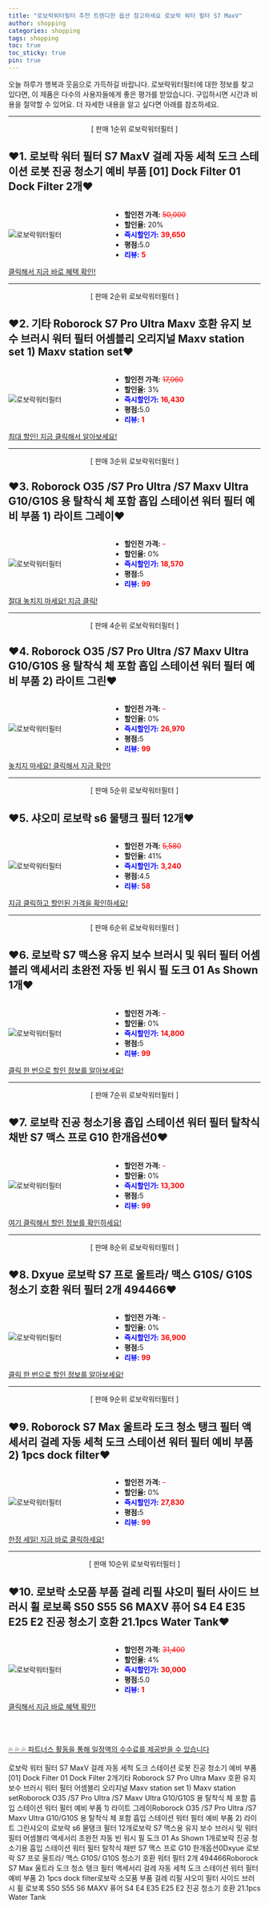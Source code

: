 ```yaml
---
title: "로보락워터필터 추천 트렌디한 옵션 참고하세요 로보락 워터 필터 S7 MaxV"
author: shopping
categories: shopping
tags: shopping
toc: true
toc_sticky: true
pin: true
---
```

오늘 하루가 행복과 웃음으로 가득하길 바랍니다. 로보락워터필터에 대한 정보를 찾고 있다면, 이 제품은 다수의 사용자들에게 좋은 평가를 받았습니다. 구입하시면 시간과 비용을 절약할 수 있어요. 더 자세한 내용을 알고 싶다면 아래를 참조하세요.

---
<p class="toplist" style="margin: 0 auto; display: block; width: fit-content;">[ 판매 1순위 로보락워터필터 ]</p>

<h2><strong>❤️1. 로보락 워터 필터 S7 MaxV 걸레 자동 세척 도크 스테이션 로봇 진공 청소기 예비 부품 [01] Dock Filter 01 Dock Filter 2개❤️</strong></h2>

<div style="display: flex; align-items: center;">
    <div style="flex: 0.4;">
        <img src="https://thumbnail7.coupangcdn.com/thumbnails/remote/230x230ex/image/vendor_inventory/b99b/985028b73809982c80b465af6fdf52bf91b4b8eeacda230251c1a93509fe.png" alt="로보락워터필터" style="max-width: 100%;">
    </div>
    <div style="flex: 0.6; margin-left: 10px;">
        <ul>
            <li><strong>할인전 가격:</strong> <del style="color: red;">50,000</del></li>
            <li><strong>할인율:</strong> 20%</li>
            <li><span style='color:blue'><strong>즉시할인가:</strong></span> <span style='color:red'><strong>39,650</strong></span></li>
            <li><strong>평점:</strong>5.0</li>
            <li><span style='color:blue'><strong>리뷰:</strong></span> <span style='color:red'><strong>5</strong></span></li>
        </ul>
    </div>
</div>
<div class="center">
    <a href="https://William4Davisa.github.io?lptag=AF9450613&subid=githubio&pageKey=7519145869&traceid=V0-153&itemId=22934758354&vendorItemId=89969094384" class="myButton">
        클릭해서 지금 바로 혜택 확인!
    </a>
</div>


---
<p class="toplist" style="margin: 0 auto; display: block; width: fit-content;">[ 판매 2순위 로보락워터필터 ]</p>

<h2><strong>❤️2. 기타 Roborock S7 Pro Ultra Maxv 호환 유지 보수 브러시 워터 필터 어셈블리 오리지널 Maxv station set 1) Maxv station set❤️</strong></h2>

<div style="display: flex; align-items: center;">
    <div style="flex: 0.4;">
        <img src="https://thumbnail10.coupangcdn.com/thumbnails/remote/230x230ex/image/vendor_inventory/00da/6cd0cf39da1e0a209bf1fb18b5a2760cbc579143e117bd27b7da709cf864.jpg" alt="로보락워터필터" style="max-width: 100%;">
    </div>
    <div style="flex: 0.6; margin-left: 10px;">
        <ul>
            <li><strong>할인전 가격:</strong> <del style="color: red;">17,060</del></li>
            <li><strong>할인율:</strong> 3%</li>
            <li><span style='color:blue'><strong>즉시할인가:</strong></span> <span style='color:red'><strong>16,430</strong></span></li>
            <li><strong>평점:</strong>5.0</li>
            <li><span style='color:blue'><strong>리뷰:</strong></span> <span style='color:red'><strong>1</strong></span></li>
        </ul>
    </div>
</div>
<div class="center">
    <a href="https://William4Davisa.github.io?lptag=AF9450613&subid=githubio&pageKey=8078952339&traceid=V0-153&itemId=22771989719&vendorItemId=90332551003" class="myButton">
        최대 할인! 지금 클릭해서 알아보세요!
    </a>
</div>


---
<p class="toplist" style="margin: 0 auto; display: block; width: fit-content;">[ 판매 3순위 로보락워터필터 ]</p>

<h2><strong>❤️3. Roborock O35 /S7 Pro Ultra /S7 Maxv Ultra G10/G10S 용 탈착식 체 포함 흡입 스테이션 워터 필터 예비 부품 1) 라이트 그레이❤️</strong></h2>

<div style="display: flex; align-items: center;">
    <div style="flex: 0.4;">
        <img src="https://thumbnail8.coupangcdn.com/thumbnails/remote/230x230ex/image/vendor_inventory/b37b/52b12e723cbcdbbcca01ce68674f99e44e967161afe48fe34149e5c43f22.jpg" alt="로보락워터필터" style="max-width: 100%;">
    </div>
    <div style="flex: 0.6; margin-left: 10px;">
        <ul>
            <li><strong>할인전 가격:</strong> <del style="color: red;">-</del></li>
            <li><strong>할인율:</strong> 0%</li>
            <li><span style='color:blue'><strong>즉시할인가:</strong></span> <span style='color:red'><strong>18,570</strong></span></li>
            <li><strong>평점:</strong>5</li>
            <li><span style='color:blue'><strong>리뷰:</strong></span> <span style='color:red'><strong>99</strong></span></li>
        </ul>
    </div>
</div>
<div class="center">
    <a href="https://William4Davisa.github.io?lptag=AF9450613&subid=githubio&pageKey=8149316351&traceid=V0-153&itemId=23184135548&vendorItemId=90216818019" class="myButton">
        절대 놓치지 마세요! 지금 클릭!
    </a>
</div>


---
<p class="toplist" style="margin: 0 auto; display: block; width: fit-content;">[ 판매 4순위 로보락워터필터 ]</p>

<h2><strong>❤️4. Roborock O35 /S7 Pro Ultra /S7 Maxv Ultra G10/G10S 용 탈착식 체 포함 흡입 스테이션 워터 필터 예비 부품 2) 라이트 그린❤️</strong></h2>

<div style="display: flex; align-items: center;">
    <div style="flex: 0.4;">
        <img src="https://thumbnail9.coupangcdn.com/thumbnails/remote/230x230ex/image/vendor_inventory/6fb6/c7792899a99972396c70d7a2037c0e0dc333fe05856a99f5611914a922ae.jpg" alt="로보락워터필터" style="max-width: 100%;">
    </div>
    <div style="flex: 0.6; margin-left: 10px;">
        <ul>
            <li><strong>할인전 가격:</strong> <del style="color: red;">-</del></li>
            <li><strong>할인율:</strong> 0%</li>
            <li><span style='color:blue'><strong>즉시할인가:</strong></span> <span style='color:red'><strong>26,970</strong></span></li>
            <li><strong>평점:</strong>5</li>
            <li><span style='color:blue'><strong>리뷰:</strong></span> <span style='color:red'><strong>99</strong></span></li>
        </ul>
    </div>
</div>
<div class="center">
    <a href="https://William4Davisa.github.io?lptag=AF9450613&subid=githubio&pageKey=8149316351&traceid=V0-153&itemId=23184135549&vendorItemId=90216818031" class="myButton">
        놓치지 마세요! 클릭해서 지금 확인!
    </a>
</div>


---
<p class="toplist" style="margin: 0 auto; display: block; width: fit-content;">[ 판매 5순위 로보락워터필터 ]</p>

<h2><strong>❤️5. 샤오미 로보락 s6 물탱크 필터 12개❤️</strong></h2>

<div style="display: flex; align-items: center;">
    <div style="flex: 0.4;">
        <img src="https://thumbnail8.coupangcdn.com/thumbnails/remote/230x230ex/image/rs_quotation_api/gczsrint/9d3da4b960764d7d83f7d0fc946a281a.jpg" alt="로보락워터필터" style="max-width: 100%;">
    </div>
    <div style="flex: 0.6; margin-left: 10px;">
        <ul>
            <li><strong>할인전 가격:</strong> <del style="color: red;">5,580</del></li>
            <li><strong>할인율:</strong> 41%</li>
            <li><span style='color:blue'><strong>즉시할인가:</strong></span> <span style='color:red'><strong>3,240</strong></span></li>
            <li><strong>평점:</strong>4.5</li>
            <li><span style='color:blue'><strong>리뷰:</strong></span> <span style='color:red'><strong>58</strong></span></li>
        </ul>
    </div>
</div>
<div class="center">
    <a href="https://William4Davisa.github.io?lptag=AF9450613&subid=githubio&pageKey=5581661294&traceid=V0-153&itemId=8922479066&vendorItemId=76209067026" class="myButton">
        지금 클릭하고 할인된 가격을 확인하세요!
    </a>
</div>


---
<p class="toplist" style="margin: 0 auto; display: block; width: fit-content;">[ 판매 6순위 로보락워터필터 ]</p>

<h2><strong>❤️6. 로보락 S7 맥스용 유지 보수 브러시 및 워터 필터 어셈블리 액세서리 초완전 자동 빈 워시 필 도크 01 As Shown 1개❤️</strong></h2>

<div style="display: flex; align-items: center;">
    <div style="flex: 0.4;">
        <img src="https://thumbnail6.coupangcdn.com/thumbnails/remote/230x230ex/image/vendor_inventory/e498/fbd66691833bae99671631a991521698e4598357d5ae2eb41184de5fc970.jpg" alt="로보락워터필터" style="max-width: 100%;">
    </div>
    <div style="flex: 0.6; margin-left: 10px;">
        <ul>
            <li><strong>할인전 가격:</strong> <del style="color: red;">-</del></li>
            <li><strong>할인율:</strong> 0%</li>
            <li><span style='color:blue'><strong>즉시할인가:</strong></span> <span style='color:red'><strong>14,800</strong></span></li>
            <li><strong>평점:</strong>5</li>
            <li><span style='color:blue'><strong>리뷰:</strong></span> <span style='color:red'><strong>99</strong></span></li>
        </ul>
    </div>
</div>
<div class="center">
    <a href="https://William4Davisa.github.io?lptag=AF9450613&subid=githubio&pageKey=7990760095&traceid=V0-153&itemId=22211076049&vendorItemId=90256689692" class="myButton">
        클릭 한 번으로 할인 정보를 알아보세요!
    </a>
</div>


---
<p class="toplist" style="margin: 0 auto; display: block; width: fit-content;">[ 판매 7순위 로보락워터필터 ]</p>

<h2><strong>❤️7. 로보락 진공 청소기용 흡입 스테이션 워터 필터 탈착식 채반 S7 맥스 프로 G10 한개옵션0❤️</strong></h2>

<div style="display: flex; align-items: center;">
    <div style="flex: 0.4;">
        <img src="https://thumbnail6.coupangcdn.com/thumbnails/remote/230x230ex/image/vendor_inventory/bacb/584d62438a820ad895307dd4aed44a25e3a27587c95dfe9b04a263da79bf.jpg" alt="로보락워터필터" style="max-width: 100%;">
    </div>
    <div style="flex: 0.6; margin-left: 10px;">
        <ul>
            <li><strong>할인전 가격:</strong> <del style="color: red;">-</del></li>
            <li><strong>할인율:</strong> 0%</li>
            <li><span style='color:blue'><strong>즉시할인가:</strong></span> <span style='color:red'><strong>13,300</strong></span></li>
            <li><strong>평점:</strong>5</li>
            <li><span style='color:blue'><strong>리뷰:</strong></span> <span style='color:red'><strong>99</strong></span></li>
        </ul>
    </div>
</div>
<div class="center">
    <a href="https://William4Davisa.github.io?lptag=AF9450613&subid=githubio&pageKey=8076503956&traceid=V0-153&itemId=22753579460&vendorItemId=89788758706" class="myButton">
        여기 클릭해서 할인 정보를 확인하세요!
    </a>
</div>


---
<p class="toplist" style="margin: 0 auto; display: block; width: fit-content;">[ 판매 8순위 로보락워터필터 ]</p>

<h2><strong>❤️8. Dxyue 로보락 S7 프로 울트라/ 맥스 G10S/ G10S 청소기 호환 워터 필터 2개 494466❤️</strong></h2>

<div style="display: flex; align-items: center;">
    <div style="flex: 0.4;">
        <img src="https://thumbnail10.coupangcdn.com/thumbnails/remote/230x230ex/image/vendor_inventory/c37c/fde420396006ae4a074abf4469ade46c690977b808b783aa29316a493e38.jpg" alt="로보락워터필터" style="max-width: 100%;">
    </div>
    <div style="flex: 0.6; margin-left: 10px;">
        <ul>
            <li><strong>할인전 가격:</strong> <del style="color: red;">-</del></li>
            <li><strong>할인율:</strong> 0%</li>
            <li><span style='color:blue'><strong>즉시할인가:</strong></span> <span style='color:red'><strong>36,900</strong></span></li>
            <li><strong>평점:</strong>5</li>
            <li><span style='color:blue'><strong>리뷰:</strong></span> <span style='color:red'><strong>99</strong></span></li>
        </ul>
    </div>
</div>
<div class="center">
    <a href="https://William4Davisa.github.io?lptag=AF9450613&subid=githubio&pageKey=7885484036&traceid=V0-153&itemId=23518825770&vendorItemId=90691989981" class="myButton">
        클릭 한 번으로 할인 정보를 알아보세요!
    </a>
</div>


---
<p class="toplist" style="margin: 0 auto; display: block; width: fit-content;">[ 판매 9순위 로보락워터필터 ]</p>

<h2><strong>❤️9. Roborock S7 Max 울트라 도크 청소 탱크 필터 액세서리 걸레 자동 세척 도크 스테이션 워터 필터 예비 부품 2) 1pcs dock filter❤️</strong></h2>

<div style="display: flex; align-items: center;">
    <div style="flex: 0.4;">
        <img src="https://thumbnail10.coupangcdn.com/thumbnails/remote/230x230ex/image/vendor_inventory/07c5/166f84f041184b66b08cf2d166e75bc0b217126a78e6e761db8975b4031d.jpg" alt="로보락워터필터" style="max-width: 100%;">
    </div>
    <div style="flex: 0.6; margin-left: 10px;">
        <ul>
            <li><strong>할인전 가격:</strong> <del style="color: red;">-</del></li>
            <li><strong>할인율:</strong> 0%</li>
            <li><span style='color:blue'><strong>즉시할인가:</strong></span> <span style='color:red'><strong>27,830</strong></span></li>
            <li><strong>평점:</strong>5</li>
            <li><span style='color:blue'><strong>리뷰:</strong></span> <span style='color:red'><strong>99</strong></span></li>
        </ul>
    </div>
</div>
<div class="center">
    <a href="https://William4Davisa.github.io?lptag=AF9450613&subid=githubio&pageKey=8129938918&traceid=V0-153&itemId=23086395541&vendorItemId=90119862518" class="myButton">
        한정 세일! 지금 바로 클릭하세요!
    </a>
</div>


---
<p class="toplist" style="margin: 0 auto; display: block; width: fit-content;">[ 판매 10순위 로보락워터필터 ]</p>

<h2><strong>❤️10. 로보락 소모품 부품 걸레 리필 샤오미 필터 사이드 브러시 휠 로보록 S50 S55 S6 MAXV 퓨어 S4 E4 E35 E25 E2 진공 청소기 호환 21.1pcs Water Tank❤️</strong></h2>

<div style="display: flex; align-items: center;">
    <div style="flex: 0.4;">
        <img src="https://thumbnail7.coupangcdn.com/thumbnails/remote/230x230ex/image/vendor_inventory/2e59/185489ab8d7ad50e635fdfa074d6d67a82b8d0aa26ce3b6b3873f21eeed4.jpg" alt="로보락워터필터" style="max-width: 100%;">
    </div>
    <div style="flex: 0.6; margin-left: 10px;">
        <ul>
            <li><strong>할인전 가격:</strong> <del style="color: red;">31,400</del></li>
            <li><strong>할인율:</strong> 4%</li>
            <li><span style='color:blue'><strong>즉시할인가:</strong></span> <span style='color:red'><strong>30,000</strong></span></li>
            <li><strong>평점:</strong>5.0</li>
            <li><span style='color:blue'><strong>리뷰:</strong></span> <span style='color:red'><strong>1</strong></span></li>
        </ul>
    </div>
</div>
<div class="center">
    <a href="https://William4Davisa.github.io?lptag=AF9450613&subid=githubio&pageKey=7501474905&traceid=V0-153&itemId=19637300138&vendorItemId=86743584786" class="myButton">
        클릭해서 지금 바로 혜택 확인!
    </a>
</div>

<br><br><br>[💦 💦 💦 파트너스 활동을 통해 일정액의 수수료를 제공받을 수 있습니다](https://link.coupang.com/a/bcpT2c)<br><br>로보락 워터 필터 S7 MaxV 걸레 자동 세척 도크 스테이션 로봇 진공 청소기 예비 부품 [01] Dock Filter 01 Dock Filter 2개기타 Roborock S7 Pro Ultra Maxv 호환 유지 보수 브러시 워터 필터 어셈블리 오리지널 Maxv station set 1) Maxv station setRoborock O35 /S7 Pro Ultra /S7 Maxv Ultra G10/G10S 용 탈착식 체 포함 흡입 스테이션 워터 필터 예비 부품 1) 라이트 그레이Roborock O35 /S7 Pro Ultra /S7 Maxv Ultra G10/G10S 용 탈착식 체 포함 흡입 스테이션 워터 필터 예비 부품 2) 라이트 그린샤오미 로보락 s6 물탱크 필터 12개로보락 S7 맥스용 유지 보수 브러시 및 워터 필터 어셈블리 액세서리 초완전 자동 빈 워시 필 도크 01 As Shown 1개로보락 진공 청소기용 흡입 스테이션 워터 필터 탈착식 채반 S7 맥스 프로 G10 한개옵션0Dxyue 로보락 S7 프로 울트라/ 맥스 G10S/ G10S 청소기 호환 워터 필터 2개 494466Roborock S7 Max 울트라 도크 청소 탱크 필터 액세서리 걸레 자동 세척 도크 스테이션 워터 필터 예비 부품 2) 1pcs dock filter로보락 소모품 부품 걸레 리필 샤오미 필터 사이드 브러시 휠 로보록 S50 S55 S6 MAXV 퓨어 S4 E4 E35 E25 E2 진공 청소기 호환 21.1pcs Water Tank